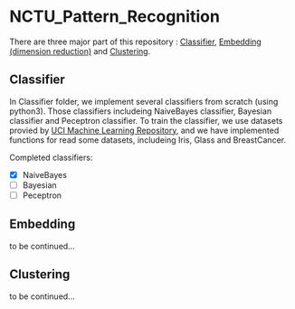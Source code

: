 # NCTU_Pattern_Recognition

There are three major part of this repository : [Classifier](#Classifier), [Embedding (dimension reduction)](#Embedding) and [Clustering](#Clustering). 

## Classifier 
In Classifier folder, we implement several classifiers from scratch (using python3).
Those classifiers includeing NaiveBayes classifier, Bayesian classifier and Peceptron classifier.
To train the classifier, we use datasets provied by [UCI Machine Learning Repository](https://archive.ics.uci.edu/ml/index.php), 
and we have implemented functions for read some datasets, includeing Iris, Glass and BreastCancer.

Completed classifiers:
- [x] NaiveBayes
- [ ] Bayesian
- [ ] Peceptron

## Embedding
to be continued...

## Clustering 
to be continued...
